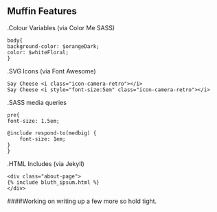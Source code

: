 Muffin Features
-------------------

.Colour Variables (via Color Me SASS)

	body{
	background-color: $orangeDark;
	color: $whiteFloral;
	}


.SVG Icons  (via Font Awesome)

	Say Cheese <i class="icon-camera-retro"></i>
	Say Cheese <i style="font-size:5em" class="icon-camera-retro"></i>


.SASS media queries

	pre{
	font-size: 1.5em;

	@include respond-to(medbig) { 
		font-size: 1em;
	}
	}


.HTML Includes (via Jekyll)

	<div class="about-page">
	{% include bluth_ipsum.html %}
	</div>


####Working on writing up a few more so hold tight.